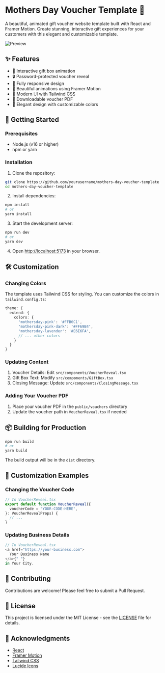 # Mothers Day Voucher Template 🎁

A beautiful, animated gift voucher website template built with React and Framer Motion. Create stunning, interactive gift experiences for your customers with this elegant and customizable template.

![Preview](https://i.imgur.com/mNWizAt.png)


## ✨ Features

- 🎁 Interactive gift box animation
- 🔒 Password-protected voucher reveal
- 📱 Fully responsive design
- 🎨 Beautiful animations using Framer Motion
- 💅 Modern UI with Tailwind CSS
- 📄 Downloadable voucher PDF
- 🌸 Elegant design with customizable colors

## 🚀 Getting Started

### Prerequisites

- Node.js (v16 or higher)
- npm or yarn

### Installation

1. Clone the repository:

```bash
git clone https://github.com/yourusername/mothers-day-voucher-template.git
cd mothers-day-voucher-template
```

2. Install dependencies:

```bash
npm install
# or
yarn install
```

3. Start the development server:

```bash
npm run dev
# or
yarn dev
```

4. Open [http://localhost:5173](http://localhost:5173) in your browser.

## 🛠️ Customization

### Changing Colors

The template uses Tailwind CSS for styling. You can customize the colors in `tailwind.config.ts`:

```typescript
theme: {
  extend: {
    colors: {
      'mothersday-pink': '#FFB6C1',
      'mothersday-pink-dark': '#FF69B4',
      'mothersday-lavender': '#E6E6FA',
      // ... other colors
    }
  }
}
```

### Updating Content

1. Voucher Details: Edit `src/components/VoucherReveal.tsx`
2. Gift Box Text: Modify `src/components/GiftBox.tsx`
3. Closing Message: Update `src/components/ClosingMessage.tsx`

### Adding Your Voucher PDF

1. Place your voucher PDF in the `public/vouchers` directory
2. Update the voucher path in `VoucherReveal.tsx` if needed

## 📦 Building for Production

```bash
npm run build
# or
yarn build
```

The build output will be in the `dist` directory.

## 🎨 Customization Examples

### Changing the Voucher Code

```typescript
// In VoucherReveal.tsx
export default function VoucherReveal({
  voucherCode = "YOUR-CODE-HERE",
}: VoucherRevealProps) {
  // ...
}
```

### Updating Business Details

```typescript
// In VoucherReveal.tsx
<a href="https://your-business.com">
  Your Business Name
</a>{" "}
in Your City.
```

## 🤝 Contributing

Contributions are welcome! Please feel free to submit a Pull Request.

## 📝 License

This project is licensed under the MIT License - see the [LICENSE](LICENSE) file for details.

## 🙏 Acknowledgments

- [React](https://reactjs.org/)
- [Framer Motion](https://www.framer.com/motion/)
- [Tailwind CSS](https://tailwindcss.com/)
- [Lucide Icons](https://lucide.dev/)
